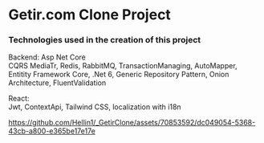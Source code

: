 # Getir.com Clone Project

### Technologies used in the creation of this project

Backend: Asp Net Core\
CQRS MediaTr, 
Redis, 
RabbitMQ, 
TransactionManaging, 
AutoMapper, 
Entitity Framework Core, 
.Net 6, 
Generic Repository Pattern, 
Onion Architecture, 
FluentValidation 


React: \
Jwt, 
ContextApi, 
Tailwind CSS,
localization with i18n



https://github.com/Hellin1/_GetirClone/assets/70853592/dc049054-5368-43cb-a800-e365be17e17e






